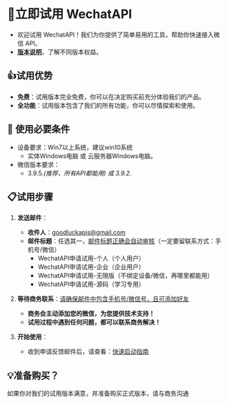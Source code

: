 # 🚀立即试用 WechatAPI

- 欢迎试用 WechatAPI！我们为你提供了简单易用的工具，帮助你快速接入微信 API。
- [**版本说明**](版本说明.md)，了解不同版本权益。

## 👍试用优势

- **免费**：试用版本完全免费，你可以在决定购买前充分体验我们的产品。
- **全功能**：试用版本包含了我们的所有功能，你可以尽情探索和使用。


##  🔧 使用必要条件
   - 设备要求：Win7以上系统，建议win10系统
      - 实体Windows电脑 或 云服务器Windows电脑。
   - 微信版本要求：
      - 3.9.5.*(推荐，所有API都能用) 或 3.9.2.*

## 📋试用步骤

1. **发送邮件**：
   - **收件人**：[goodluckapis@gmail.com](mailto:goodluckapis@gmail.com)
   - **邮件标题**：任选其一，[邮件标题正确会自动审核]()（一定要留联系方式：手机号/微信）
      - WechatAPI申请试用-个人（个人用户）
      - WechatAPI申请试用-企业（企业用户）
      - WechatAPI申请试用-无限版（不绑定设备/微信，再哪里都能用）
      - WechatAPI申请试用-源码（学习专用）

2. **等待商务联系**：[请确保邮件中包含手机号/微信号，且可添加好友]()
   - **商务会主动添加您的微信，为您提供技术支持！**
   - **试用过程中遇到任何问题，都可以联系商务解决！**
3. **开始使用**：
   - 收到申请反馈邮件后，请查看：[快速启动指南](../快速启动.md)

## 💡准备购买？

如果你对我们的试用版本满意，并准备购买正式版本，请与商务沟通
